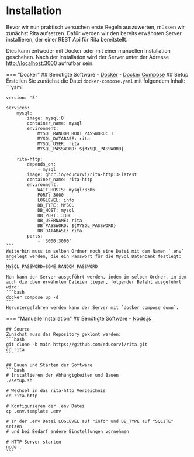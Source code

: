 # Installation
Bevor wir nun praktisch versuchen erste Regeln auszuwerten, müssen wir zunächst Rita aufsetzen. Dafür werden wir den bereits erwähnten Server installieren, der einer REST Api für Rita bereitstellt.

Dies kann entweder mit Docker oder mit einer manuellen Installation geschehen. Nach der Installation wird der Server unter der Adresse [http://localhost:3000](http://localhost:3000) aufrufbar sein.

=== "Docker"
    ## Benötigte Software
    - <a href="https://docs.docker.com/engine/install/" target="_blank">Docker</a>
    - <a href="https://docs.docker.com/compose/install/" target="_blank">Docker Compose</a>
    ## Setup
    Erstellen Sie zunächst die Datei `docker-compose.yaml` mit folgendem Inhalt:
    ```yaml

    version: '3'

    services:
        mysql:
            image: mysql:8
            container_name: mysql
            environment:
                MYSQL_RANDOM_ROOT_PASSWORD: 1
                MYSQL_DATABASE: rita
                MYSQL_USER: rita
                MYSQL_PASSWORD: ${MYSQL_PASSWORD}
    
        rita-http:
            depends_on:
                - mysql
            image: ghcr.io/educorvi/rita-http:3-latest
            container_name: rita-http
            environment:
                WAIT_HOSTS: mysql:3306
                PORT: 3000
                LOGLEVEL: info
                DB_TYPE: MYSQL
                DB_HOST: mysql
                DB_PORT: 3306
                DB_USERNAME: rita
                DB_PASSWORD: ${MYSQL_PASSWORD}
                DB_DATABASE: rita
            ports:
                - '3000:3000'
    ```
    Weiterhin muss im selben Ordner noch eine Datei mit dem Namen `.env` angelegt werden, die ein Passwort für die MySql Datenbank festlegt:
    ```
    MYSQL_PASSWORD=SOME_RANDOM_PASSWORD 
    ```
    Nun kann der Server ausgeführt werden, indem im selben Ordner, in dem auch die oben erwähnten Dateien liegen, folgender Befehl ausgeführt wird:
    ```bash
    docker compose up -d
    ```
    Heruntergefahren werden kann der Server mit `docker compose down`.

=== "Manuelle Installation"
    ## Benötigte Software
    - <a href="https://nodejs.org/" target="_blank">Node.js</a>

    ## Source
    Zunächst muss das Repository geklont werden:
    ```bash
    git clone -b main https://github.com/educorvi/rita.git
    cd rita
    ```

    ## Bauen und Starten der Software
    ```bash
    # Installieren der Abhängigkeiten und Bauen
    ./setup.sh

    # Wechsel in das rita-http Verzeichnis
    cd rita-http

    # Konfigurieren der .env Datei
    cp .env.template .env

    # In der .env Datei LOGLEVEL auf "info" und DB_TYPE auf "SQLITE" setzen 
    # und bei Bedarf andere Einstellungen vornehmen

    # HTTP Server starten
    node .
    ```
